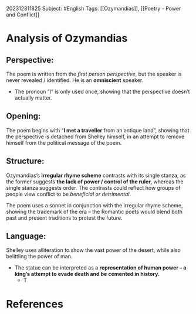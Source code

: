 202312311825
Subject: #English
Tags: [[Ozymandias]], [[Poetry - Power and Conflict]]

# Analysis of Ozymandias

## Perspective:

The poem is written from the *first person perspective*, but the speaker is never revealed / identified. He is an **omniscient** speaker.
 - The pronoun “I” is only used once, showing that the perspective doesn’t actually matter.
## Opening:
The poem begins with “**I met a traveller** from an antique land”, showing that the perspective is detached from Shelley himself, in an attempt to remove himself from the political message of the poem.

## Structure:

Ozymandias’s **irregular rhyme scheme** contrasts with its single stanza, as the former suggests **the lack of power / control of the ruler,** whereas the single stanza suggests order. The contrasts could reflect how groups of people view conflict to be *beneficial or detrimental*.

The poem uses a sonnet in conjunction with the irregular rhyme scheme, showing the trademark of the era – the Romantic poets would blend both past and present traditions to protest the future.

## Language:

Shelley uses alliteration to show the vast power of the desert, while also belittling the power of man.
- The statue can be interpreted as a **representation of human power – a king’s attempt to evade death and be cemented in history.**
	- T

# **References**
